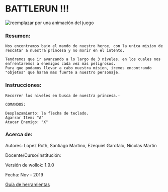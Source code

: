 # BATTLERUN !!!


![reemplazar por una animación del juego](https://d33wubrfki0l68.cloudfront.net/1ba3cf64b23a4ac786d7432121abbd782794730c/ce83b/documentacion/conceptos/images/wollokcharacter.gif)

### Resumen:

	Nos encontramos bajo el mando de nuestro heroe, con la unica mision de rescatar a nuestra princesa y no morir en el intento.

	Tendremos que ir avanzando a lo largo de 3 niveles, en los cuales nos enfrentaremos a enemigos cada vez mas peligrosos. 
	Para que podamos llevar a cabo nuestra mision, iremos encontrando "objetos" que haran mas fuerte a nuestro personaje.

### Instrucciones:

	Recorrer los niveles en busca de nuestra princesa.-

	COMANDOS:

	Desplazamiento: la flecha de teclado.
	Agarrar Item: "A"
	Atacar Enemigo: "X"
	


### Acerca de:

Autores:	Lopez Roth, Santiago
			Martino, Ezequiel
			Garofalo, Nicolas Martin

Docente/Curso/Institución:



Versión de wollok: 	1.9.0

Fecha: Nov - 2019

[Guía de herramientas](https://www.wollok.org/documentacion/conceptos/)

